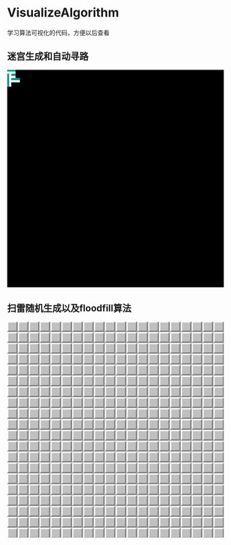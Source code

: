 # VisualizeAlgorithm
学习算法可视化的代码，方便以后查看
## 迷宫生成和自动寻路
![image](https://github.com/fuyuoo/VisualizeAlgorithm/blob/master/gif/randomMaze.gif)
## 扫雷随机生成以及floodfill算法
![image](https://github.com/fuyuoo/VisualizeAlgorithm/blob/master/gif/MineSweeper.gif)

